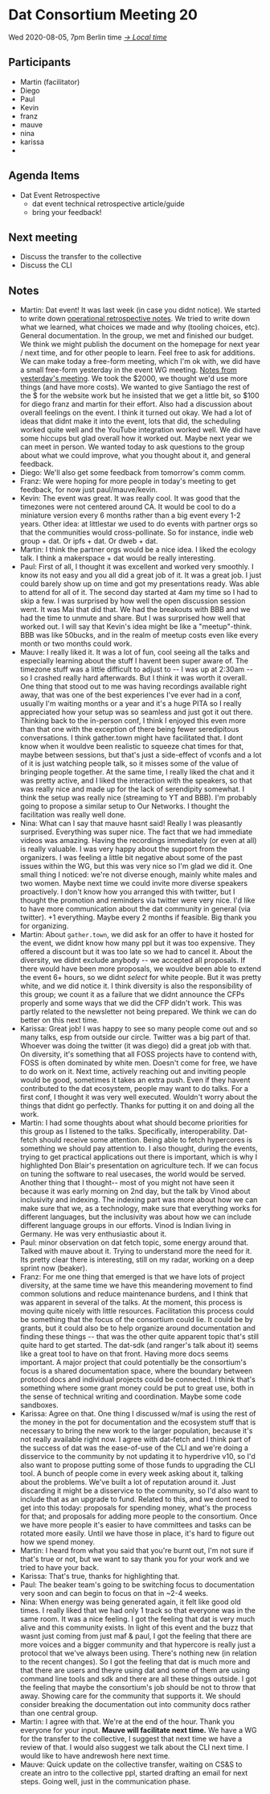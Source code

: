 # Dat Consortium Meeting 20

Wed 2020-08-05, 7pm Berlin time _[→ Local time](https://www.thetimezoneconverter.com/?t=7pm&tz=Berlin&)_


## Participants
* Martin (facilitator)
* Diego
* Paul
* Kevin
* franz
* mauve
* nina
* karissa
*

## Agenda Items

- Dat Event Retrospective
    - dat event technical retrospective article/guide
    - bring your feedback!

## Next meeting

- Discuss the transfer to the collective
- Discuss the CLI

## Notes

- Martin: Dat event! It was last week (in case you didnt notice). We started to write down [operational retrospective notes](https://hackmd.io/fmt-SczuS5e4hF_UpHrXoA?both). We tried to write down what we learned, what choices we made and why (tooling choices, etc). General documentation. In the group, we met and finished our budget. We think we might publish the document on the homepage for next year / next time, and for other people to learn. Feel free to ask for additions. We can make today a free-form meeting, which I'm ok with, we did have a small free-form yesterday in the event WG meeting. [Notes from yesterday's meeting](https://hackmd.io/Lk3Np2aDTOCcBNyMpiZRkw). We took the $2000, we thought we'd use more things (and have more costs). We wanted to give Santiago the rest of the $ for the website work but he insisted that we get a little bit, so $100 for diego franz and martin for their effort. Also had a discussion about overall feelings on the event. I think it turned out okay. We had a lot of ideas that didnt make it into the event, lots that did, the scheduling worked quite well and the YouTube integration worked well. We did have some hiccups but glad overall how it worked out. Maybe next year we can meet in person. We wanted today to ask questions to the group about what we could improve, what you thought about it, and general feedback.
- Diego: We'll also get some feedback from tomorrow's comm comm.
- Franz: We were hoping for more people in today's meeting to get feedback, for now just paul/mauve/kevin.
- Kevin: The event was great. It was really cool. It was good that the timezones were not centered around CA. It would be cool to do a miniature version every 6 months rather than a big event every 1-2 years. Other idea: at littlestar we used to do events with partner orgs so that the communities would cross-pollinate. So for instance, indie web group + dat. Or ipfs + dat. Or dweb + dat.
- Martin: I think the partner orgs would be a nice idea. I liked the ecology talk. I think a makerspace + dat would be really interesting.
- Paul: First of all, I thought it was excellent and worked very smoothly. I know its not easy and you all did a great job of it. It was a great job. I just could barely show up on time and got my presentations ready. Was able to attend for all of it. The second day started at 4am my time so I had to skip a few. I was surprised by how well the open discussion session went. It was Mai that did that. We had the breakouts with BBB and we had the time to unmute and share. But I was surprised how well that worked out. I will say that Kevin's idea might be like a "meetup"-think. BBB was like 50bucks, and in the realm of meetup costs even like every month or two months could work.
- Mauve: I really liked it. It was a lot of fun, cool seeing all the talks and especially learning about the stuff I havent been super aware of. The timezone stuff was a little difficult to adjust to -- I was up at 2:30am -- so I crashed really hard afterwards. But I think it was worth it overall. One thing that stood out to me was having recordings available right away, that was one of the best experiences I've ever had in a conf, usually I'm waiting months or a year and it's a huge PITA so I really appreciated how your setup was so seamless and just got it out there. Thinking back to the in-person conf, I think I enjoyed this even more than that one with the exception of there being fewer seredipitous conversations. I think gather.town might have facilitated that. I dont know when it wouldve been realistic to squeeze chat times for that, maybe between sessions, but that's just a side-effect of vconfs and a lot of it is just watching people talk, so it misses some of the value of bringing people together. At the same time, I really liked the chat and it was pretty active, and I liked the interaction with the speakers, so that was really nice and made up for the lack of serendipity somewhat. I think the setup was really nice (streaming to YT and BBB). I'm probably going to propose a similar setup to Our Networks. I thought the facilitation was really well done.
- Nina: What can I say that mauve hasnt said! Really I was pleasantly surprised. Everything was super nice. The fact that we had immediate videos was amazing. Having the recordings immediately (or even at all) is really valuable. I was very happy about the support from the organizers. I was feeling a little bit negative about some of the past issues within the WG, but this was very nice so I'm glad we did it. One small thing I noticed: we're not diverse enough, mainly white males and two women. Maybe next time we could invite more diverse speakers proactively. I don't know how you arranged this with twitter, but I thought the promotion and reminders via twitter were very nice. I'd like to have more communication about the dat community in general (via twitter). +1 everything. Maybe every 2 months if feasible. Big thank you for organizing.
- Martin: About `gather.town`, we did ask for an offer to have it hosted for the event, we didnt know how many ppl but it was too expensive. They offered a discount but it was too late so we had to cancel it. About the diversity, we didnt exclude anybody -- we accepted all proposals. If there would have been more proposals, we wouldve been able to extend the event 6+ hours, so we didnt _select_ for white people. But it was pretty white, and we did notice it. I think diversity is also the responsibility of this group; we count it as a failure that we didnt announce the CFPs properly and some ways that we did the CFP didn't work. This was partly related to the newsletter not being prepared. We think we can do better on this next time.
- Karissa: Great job! I was happy to see so many people come out and so many talks, esp from outside our circle. Twitter was a big part of that. Whoever was doing the twitter (it was diego) did a great job with that. On diversity, it's something that all FOSS projects have to contend with, FOSS is often dominated by white men. Doesn't come for free, we have to do work on it. Next time, actively reaching out and inviting people would be good, sometimes it takes an extra push. Even if they havent contributed to the dat ecosystem, people may want to do talks. For a first conf, I thought it was very well executed. Wouldn't worry about the things that didnt go perfectly. Thanks for putting it on and doing all the work.
- Martin: I had some thoughts about what should become priorities for this group as I listened to the talks. Specifically, interoperability. Dat-fetch should receive some attention. Being able to fetch hypercores is something we should pay attention to. I also thought, during the events, trying to get practical applications out there is important, which is why I highlighted Don Blair's presentation on agriculture tech. If we can focus on tuning the software to real usecases, the world would be served. Another thing that I thought-- most of you might not have seen it because it was early morning on 2nd day, but the talk by Vinod about inclusivity and indexing. The indexing part was more about how we can make sure that we, as a technology, make sure that everything works for different languages, but the inclusivity was about how we can include different language groups in our efforts. Vinod is Indian living in Germany. He was very enthusiastic about it.
- Paul: minor observation on dat fetch topic, some energy around that. Talked with mauve about it. Trying to understand more the need for it. Its pretty clear there is interesting, still on my radar, working on a deep sprint now (beaker).
- Franz: For me one thing that emerged is that we have lots of project diversity, at the same time we have this meandering movement to find common solutions and reduce maintenance burdens, and I think that was apparent in several of the talks. At the moment, this process is moving quite nicely with little resources. Facilitation this process could be something that the focus of the consortium could lie. It could be by grants, but it could also be to help organize around documentation and finding these things -- that was the other quite apparent topic that's still quite hard to get started. The dat-sdk (and ranger's talk about it) seems like a great tool to have on that front. Having more docs seems important. A major project that could potentially be the consortium's focus is a shared documentation space, where the boundary between protocol docs and individual projects could be connected. I think that's something where some grant money could be put to great use, both in the sense of technical writing and coordination. Maybe some code sandboxes.
- Karissa: Agree on that. One thing I discussed w/maf is using the rest of the money in the pot for documentation and the ecosystem stuff that is necessary to bring the new work to the larger population, because it's not really available right now. I agree with dat-fetch and I think part of the success of dat was the ease-of-use of the CLI and we're doing a disservice to the community by not updating it to hyperdrive v10, so I'd also want to propose putting some of those funds to upgrading the CLI tool. A bunch of people come in every week asking about it, talking about the problems. We've built a lot of reputation around it. Just discarding it might be a disservice to the community, so I'd also want to include that as an upgrade to fund. Related to this, and we dont need to get into this today: proposals for spending money, what's the process for that; and proposals for adding more people to the consortium. Once we have more people it's easier to have committees and tasks can be rotated more easily. Until we have those in place, it's hard to figure out how we spend money.
- Martin: I heard from what you said that you're burnt out, I'm not sure if that's true or not, but we want to say thank you for your work and we tried to have your back.
- Karissa: That's true, thanks for highlighting that.
- Paul: The beaker team's going to be switching focus to documentation very soon and can begin to focus on that in ~2-4 weeks.
- Nina: When energy was being generated again, it felt like good old times. I really liked that we had only 1 track so that everyone was in the same room. It was a nice feeling. I got the feeling that dat is very much alive and this community exists. In light of this event and the buzz that wasnt just coming from just maf & paul, I got the feeling that there are more voices and a bigger community and that hypercore is really just a protocol that we've always been using. There's nothing new (in relation to the recent changes). So I got the feeling that dat is much more and that there are users and theyre using dat and some of them are using command line tools and sdk and there are all these things outside. I got the feeling that maybe the consortium's job should be not to throw that away. Showing care for the community that supports it. We should consider breaking the documentation out into community docs rather than one central group.
- Martin: I agree with that. We're at the end of the hour. Thank you everyone for your input. **Mauve will facilitate next time.** We have a WG for the transfer to the collective, I suggest that next time we have a review of that. I would also suggest we talk about the CLI next time. I would like to have andrewosh here next time.
- Mauve: Quick update on the collective transfer, waiting on CS&S to create an intro to the collective ppl, started drafting an email for next steps. Going well, just in the communication phase.
